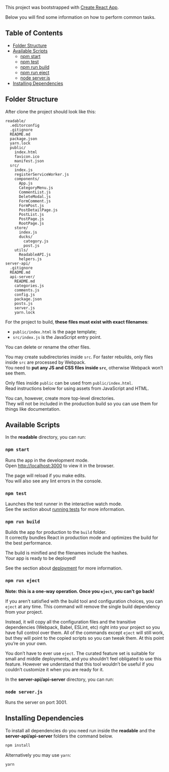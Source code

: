 This project was bootstrapped with [Create React App](https://github.com/facebookincubator/create-react-app).

Below you will find some information on how to perform common tasks.

## Table of Contents

- [Folder Structure](#folder-structure)
- [Available Scripts](#available-scripts)
  - [npm start](#npm-start)
  - [npm test](#npm-test)
  - [npm run build](#npm-run-build)
  - [npm run eject](#npm-run-eject)
  - [node server.js](#node-server.js)
- [Installing Dependencies](#installing-dependencies)

## Folder Structure

After clone the project should look like this:

```
readable/
  .editorconfig
  .gitignore
  README.md
  package.json
  yarn.lock
  public/
    index.html
    favicon.ico
    manifest.json
  src/
    index.js
    registerServiceWorker.js
    components/
      App.js
      CategoryMenu.js
      CommentList.js
      DeleteModal.js
      FormComment.js
      FormPost.js
      PostDetailPage.js
      PostList.js
      PostPage.js
      RootPage.js
    store/
      index.js
      ducks/
        category.js
        post.js
    utils/
      ReadableAPI.js
      helpers.js
server-api/
  .gitignore
  README.md
  api-server/
    README.md
    categories.js
    comments.js
    config.js
    package.json
    posts.js
    server.js
    yarn.lock    
```

For the project to build, **these files must exist with exact filenames**:

* `public/index.html` is the page template;
* `src/index.js` is the JavaScript entry point.

You can delete or rename the other files.

You may create subdirectories inside `src`. For faster rebuilds, only files inside `src` are processed by Webpack.<br>
You need to **put any JS and CSS files inside `src`**, otherwise Webpack won’t see them.

Only files inside `public` can be used from `public/index.html`.<br>
Read instructions below for using assets from JavaScript and HTML.

You can, however, create more top-level directories.<br>
They will not be included in the production build so you can use them for things like documentation.

## Available Scripts

In the **readable** directory, you can run:

### `npm start`

Runs the app in the development mode.<br>
Open [http://localhost:3000](http://localhost:3000) to view it in the browser.

The page will reload if you make edits.<br>
You will also see any lint errors in the console.

### `npm test`

Launches the test runner in the interactive watch mode.<br>
See the section about [running tests](#running-tests) for more information.

### `npm run build`

Builds the app for production to the `build` folder.<br>
It correctly bundles React in production mode and optimizes the build for the best performance.

The build is minified and the filenames include the hashes.<br>
Your app is ready to be deployed!

See the section about [deployment](#deployment) for more information.

### `npm run eject`

**Note: this is a one-way operation. Once you `eject`, you can’t go back!**

If you aren’t satisfied with the build tool and configuration choices, you can `eject` at any time. This command will remove the single build dependency from your project.

Instead, it will copy all the configuration files and the transitive dependencies (Webpack, Babel, ESLint, etc) right into your project so you have full control over them. All of the commands except `eject` will still work, but they will point to the copied scripts so you can tweak them. At this point you’re on your own.

You don’t have to ever use `eject`. The curated feature set is suitable for small and middle deployments, and you shouldn’t feel obligated to use this feature. However we understand that this tool wouldn’t be useful if you couldn’t customize it when you are ready for it.

In the **server-api/api-server** directory, you can run:

### `node server.js`

Runs the server on port 3001.

## Installing Dependencies

To install all dependencies do you need run inside the **readable** and the **server-api/api-server** folders the command below.

```sh
npm install
```

Alternatively you may use `yarn`:

```sh
yarn
```
